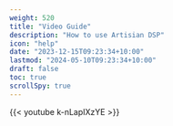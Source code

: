 ```yaml
---
weight: 520
title: "Video Guide"
description: "How to use Artisian DSP"
icon: "help"
date: "2023-12-15T09:23:34+10:00"
lastmod: "2024-05-10T09:23:34+10:00"
draft: false
toc: true
scrollSpy: true
---
```


{{< youtube k-nLapIXzYE >}}
